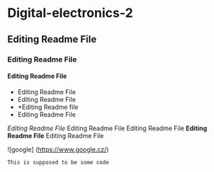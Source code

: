 # Digital-electronics-2
## Editing Readme File
### Editing Readme File
#### Editing Readme File

* Editing Readme File
* Editing Readme File
* *Editing Readme file
* Editing Readme File 

*Editing Readme File* Editing Readme File Editing Readme File **Editing Readme File** Editing Readme File


![google] (https://www.google.cz/)

```bash
This is supposed to be some code
```
